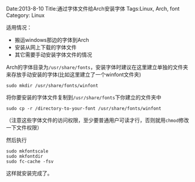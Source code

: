 Date:2013-8-10 
Title:通过字体文件给Arch安装字体
Tags:Linux, Arch, font 
Category: Linux

适用情况：

- 搬运windows那边的字体到Arch
- 安装从网上下载的字体文件
- 其它需要手动安装字体文件的情况

Arch的字体目录为`/usr/share/fonts`，安装字体时建议在这里建立单独的文件夹来存放手动安装的字体(比如这里建立了一个winfont文件夹)

    sudo mkdir /usr/share/fonts/winfont

将你要安装的字体文件复制到`/usr/share/fonts`下你建立的文件夹中

    sudo cp -r /directory-to-your-font /usr/share/fonts/winfont

（注意这些字体文件的访问权限，至少要普通用户可读才行，否则就用`chmod`修改一下文件权限）

然后执行

    sudo mkfontscale
    sudo mkfontdir
    sudo fc-cache -fsv

这样就安装完成了。